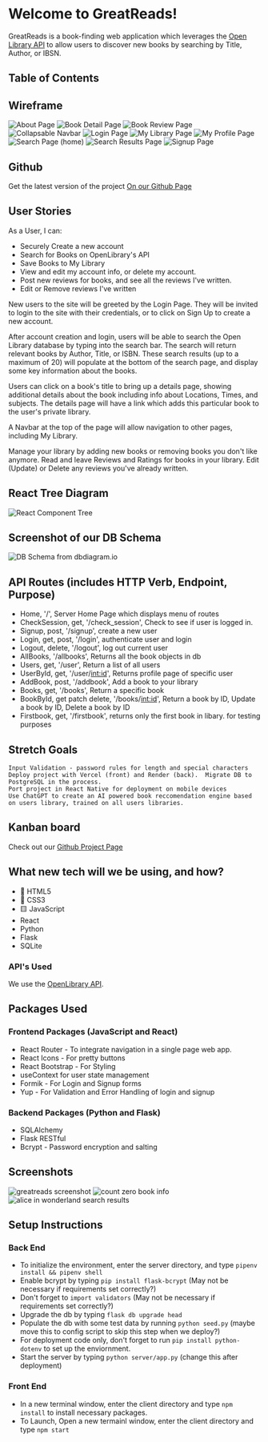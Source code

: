 # Welcome to GreatReads!

GreatReads is a book-finding web application which leverages the [Open Library API](http://openlibrary.org/developers/api) to allow users to discover new books by searching by Title, Author, or IBSN.  

## Table of Contents

## Wireframe 

![About Page](AboutPage.png)
![Book Detail Page](BookDetailPage.png)
![Book Review Page](BookReviewPage.png)
![Collapsable Navbar](CollapsableTaskbar.png)
![Login Page](LoginPage.png)
![My Library Page](MyLibraryPage.png)
![My Profile Page](MyProfilePage.png)
![Search Page (home)](SearchPage.png)
![Search Results Page](SearchResultsPage.png)
![Signup Page](SignupPage.png)

## Github

Get the latest version of the project [On our Github Page](https://github.com/krichlin/GreatReads)

## User Stories

As a User, I can:
* Securely Create a new account
* Search for Books on OpenLibrary's API
* Save Books to My Library
* View and edit my account info, or delete my account. 
* Post new reviews for books, and see all the reviews I've written.
* Edit or Remove reviews I've written

New users to the site will be greeted by the Login Page.  They will be invited to login to the site with their credentials, or to click on Sign Up to create a new account.

After account creation and login, users will be able to search the Open Library database by typing into the search bar.  The search will return relevant books by Author, Title, or ISBN.  These search results (up to a maximum of 20) will populate at the bottom of the search page, and display some key information about the books.

Users can click on a book's title to bring up a details page, showing additional details about the book including info about Locations, Times, and subjects.  The details page will have a link which adds this particular book to the user's private library.

A Navbar at the top of the page will allow navigation to other pages, including My Library.

Manage your library by adding new books or removing books you don't like anymore.  Read and leave Reviews and Ratings for books in your library.  Edit (Update) or Delete any reviews you've already written.  

## React Tree Diagram

![React Component Tree](component_tree.png)

## Screenshot of our DB Schema

![DB Schema from dbdiagram.io](goodreads_db_diagram.png)

## API Routes (includes HTTP Verb, Endpoint, Purpose)

- Home, '/', Server Home Page which displays menu of routes
- CheckSession, get, '/check_session', Check to see if user is logged in.
- Signup, post, '/signup', create a new user
- Login, get, post, '/login', authenticate user and login
- Logout, delete, '/logout', log out current user
- AllBooks, '/allbooks', Returns all the book objects in db
- Users, get, '/user', Return a list of all users
- UserById, get, '/user/<int:id>', Returns profile page of specific user
- AddBook, post, '/addbook', Add a book to your library
- Books, get, '/books', Return a specific book
- BookById, get patch delete, '/books/<int:id>', Return a book by ID, Update a book by ID, Delete a book by ID
- Firstbook, get, '/firstbook', returns only the first book in libary.  for testing purposes

## Stretch Goals

    Input Validation - password rules for length and special characters
    Deploy project with Vercel (front) and Render (back).  Migrate DB to PostgreSQL in the process.
    Port project in React Native for deployment on mobile devices
    Use ChatGPT to create an AI powered book reccomendation engine based on users library, trained on all users libraries.

## Kanban board

Check out our [Github Project Page](https://github.com/users/krichlin/projects/1)

## What new tech will we be using, and how?

   * 📄 HTML5
   * 🌈 CSS3
   * 🟨 JavaScript
   * React
   * Python
   * Flask
   * SQLite

### API's Used

We use the [OpenLibrary API](http://openlibrary.org/developers/api).

## Packages Used

### Frontend Packages (JavaScript and React)
* React Router - To integrate navigation in a single page web app.
* React Icons - For pretty buttons
* React Bootstrap - For Styling
* useContext for user state management
* Formik - For Login and Signup forms
* Yup - For Validation and Error Handling of login and signup

### Backend Packages (Python and Flask)
* SQLAlchemy 
* Flask RESTful
* Bcrypt - Password encryption and salting

## Screenshots

![greatreads screenshot](greatreads_screenshot.png)
![count zero book info](count_zero.png)
![alice in wonderland search results](search_results_alice.jpeg)

## Setup Instructions

### Back End
- To initialize the environment, enter the server directory, and type `pipenv install && pipenv shell`
- Enable bcrypt by typing `pip install flask-bcrypt` (May not be necessary if requirements set correctly?)
- Don't forget to `import validators` (May not be necessary if requirements set correctly?)
- Upgrade the db by typing `flask db upgrade head`
- Populate the db with some test data by running `python seed.py` (maybe move this to config script to skip this step when we deploy?)
- For deployment code only, don't forget to run `pip install python-dotenv` to set up the enviornment.
- Start the server by typing `python server/app.py` (change this after deployment)

### Front End
- In a new terminal window, enter the client directory and type `npm install` to install necessary packages.
- To Launch, Open a new termainl window, enter the client directory and type `npm start` 